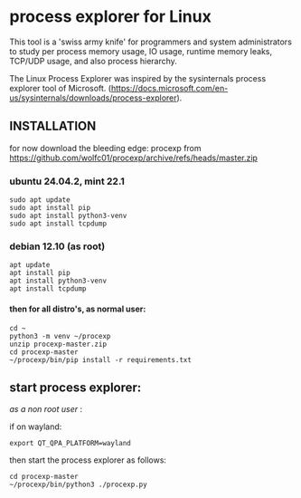 # process explorer for Linux

This tool is a 'swiss army knife' for programmers and system administrators to study per process memory usage, IO usage, runtime memory leaks, TCP/UDP usage, and also process hierarchy.

The Linux Process Explorer was inspired by the sysinternals process explorer tool of Microsoft.  (https://docs.microsoft.com/en-us/sysinternals/downloads/process-explorer). 

## INSTALLATION
for now download the bleeding edge: procexp from https://github.com/wolfc01/procexp/archive/refs/heads/master.zip 

### ubuntu 24.04.2, mint 22.1
```
sudo apt update
sudo apt install pip
sudo apt install python3-venv
sudo apt install tcpdump
```
### debian 12.10 (as root)
```
apt update
apt install pip
apt install python3-venv
apt install tcpdump
```

#### then for all distro's, as normal user:
```
cd ~
python3 -m venv ~/procexp
unzip procexp-master.zip 
cd procexp-master
~/procexp/bin/pip install -r requirements.txt
```
## start process explorer: 
_as a non root user_ :

if on wayland:
```
export QT_QPA_PLATFORM=wayland
```

then start the process explorer as follows:
```
cd procexp-master
~/procexp/bin/python3 ./procexp.py
```
